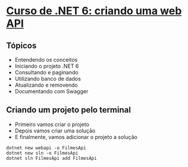 # [Curso de .NET 6: criando uma web API](https://cursos.alura.com.br/course/dotnet-criando-web-api)

## Tópicos

- Entendendo os conceitos
- Iniciando o projeto .NET 6
- Consultando e paginando
- Utilizando banco de dados
- Atualizando e removendo
- Documentando com Swagger

## Criando um projeto pelo terminal
- Primeiro vamos criar o projeto
- Depois vamos criar uma solução
- E finalmente, vamos adicionar o projeto a solução
```
dotnet new webapi -o FilmesApi
dotnet new sln -o FilmesApi
dotnet sln FilmesApi add FilmesApi
```